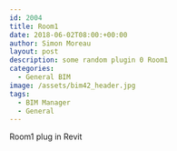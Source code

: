 ```yaml
---
id: 2004
title: Room1
date: 2018-06-02T08:00:+00:00
author: Simon Moreau
layout: post
description: some random plugin 0 Room1
categories:
  - General BIM
image: /assets/bim42_header.jpg
tags:
  - BIM Manager
  - General
---
```

Room1 plug in Revit